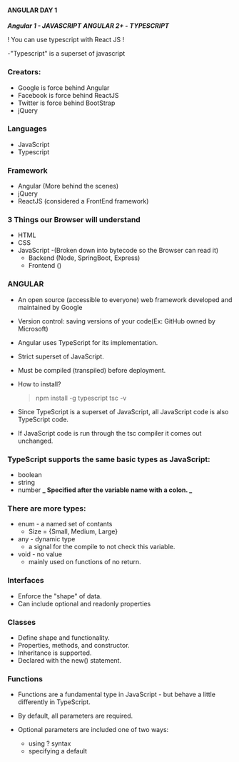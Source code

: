 #### ANGULAR DAY 1

**_Angular 1 - JAVASCRIPT_**
**_ANGULAR 2+ - TYPESCRIPT_**

! You can use typescript with React JS !

-"Typescript" is a superset of javascript

### Creators:

- Google is force behind Angular
- Facebook is force behind ReactJS
- Twitter is force behind BootStrap
- jQuery

### Languages

- JavaScript
- Typescript

### Framework

- Angular (More behind the scenes)
- jQuery
- ReactJS (considered a FrontEnd framework)

### 3 Things our Browser will understand

- HTML
- CSS
- JavaScript
  -(Broken down into bytecode so the Browser can read it)
  - Backend (Node, SpringBoot, Express)
  - Frontend ()

### ANGULAR

- An open source (accessible to everyone) web framework developed and maintained by Google
- Version control: saving versions of your code(Ex: GitHub owned by Microsoft)
- Angular uses TypeScript for its implementation.
- Strict superset of JavaScript.
- Must be compiled (transpiled) before deployment.
- How to install?

  > npm install -g typescript
  > tsc -v

- Since TypeScript is a superset of JavaScript, all JavaScript code is also TypeScript code.
- If JavaScript code is run through the tsc compiler it comes out unchanged.

### TypeScript supports the same basic types as JavaScript:

- boolean
- string
- number
  **_ Specified after the variable name with a colon. _**

### There are more types:

- enum - a named set of contants
  - Size = {Small, Medium, Large}
- any - dynamic type
  - a signal for the compile to not check this variable.
- void - no value
  - mainly used on functions of no return.

### Interfaces

- Enforce the "shape" of data.
- Can include optional and readonly properties

### Classes

- Define shape and functionality.
- Properties, methods, and constructor.
- Inheritance is supported.
- Declared with the new() statement.

### Functions

- Functions are a fundamental type in JavaScript - but behave a little differently in TypeScript.
- By default, all parameters are required.

- Optional parameters are included one of two ways:
  - using ? syntax
  - specifying a default
